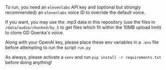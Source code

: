 To run, you need an `elevenlabs` API key 
and (optional but strongly recommended) an `elevenlabs` voice ID 
to override the default voice.

If you want, you may use the .mp3 data in this repository (use the files in `/data/audio/chunked/by_5` to get files which fit within the 10MB upload limit)
to clone GD Goenka's voice.

Along with your OpenAI key, please place these env variables in a `.env` file before attempting to run the script `run.py`

As always, please activate a `venv` and run `pip install -r requirements.txt` before doing anything!